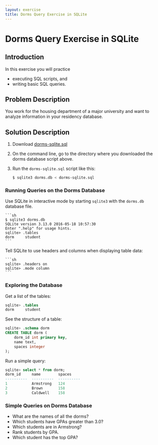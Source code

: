 ```yaml
---
layout: exercise
title: Dorms Query Exercise in SQLite
---
```


# Dorms Query Exercise in SQLite

## Introduction

In this exercise you will practice

- executing SQL scripts, and
- writing basic SQL queries.

## Problem Description

You work for the housing department of a major university and want to analyze information in your residency database.

## Solution Description

1. Download [dorms-sqlite.sql](dorms-sqlite.sql)
2. On the command line, go to the directory where you downloaded the dorms database script above.
3. Run the `dorms-sqlite.sql` script like this:

   ```sh
   $ sqlite3 dorms.db < dorms-sqlite.sql
   ```

### Running Queries on the Dorms Database

Use SQLite in interactive mode by starting `sqlite3` with the `dorms.db` database file.

    ```sh
    $ sqlite3 dorms.db
    SQLite version 3.13.0 2016-05-18 10:57:30
    Enter ".help" for usage hints.
    sqlite> .tables
    dorm     student
    ```

Tell SQLite to use headers and columns when displaying table data:

    ```sh
    sqlite> .headers on
    sqlite> .mode column
    ```

### Exploring the Database

Get a list of the tables:

```sql
sqlite> .tables
dorm     student
```

See the structure of a table:

```sql
sqlite> .schema dorm
CREATE TABLE dorm (
    dorm_id int primary key,
    name text,
    spaces integer
);
```

Run a simple query:

```sql
sqlite> select * from dorm;
dorm_id     name        spaces
----------  ----------  ----------
1           Armstrong   124
2           Brown       158
3           Caldwell    158
```

### Simple Queries on Dorms Database

- What are the names of all the dorms?
- Which students have GPAs greater than 3.0?
- Which students are in Armstrong?
- Rank students by GPA.
- Which student has the top GPA?
